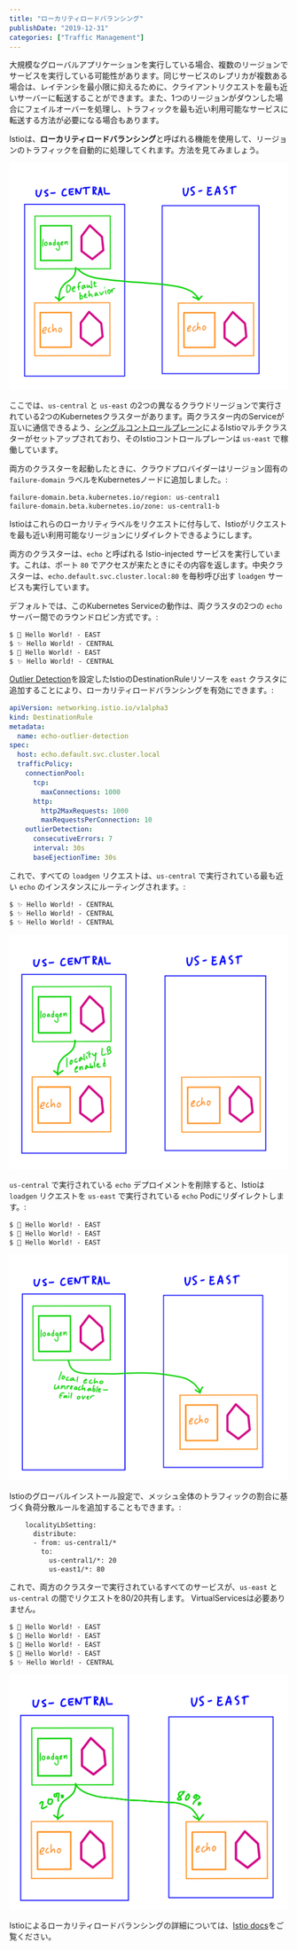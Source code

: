 ```yaml
---
title: "ローカリティロードバランシング"
publishDate: "2019-12-31"
categories: ["Traffic Management"]
---
```


大規模なグローバルアプリケーションを実行している場合、複数のリージョンでサービスを実行している可能性があります。同じサービスのレプリカが複数ある場合は、レイテンシを最小限に抑えるために、クライアントリクエストを最も近いサーバーに転送することができます。また、1つのリージョンがダウンした場合にフェイルオーバーを処理し、トラフィックを最も近い利用可能なサービスに転送する方法が必要になる場合もあります。

Istioは、**ローカリティロードバランシング**と呼ばれる機能を使用して、リージョンのトラフィックを自動的に処理してくれます。方法を見てみましょう。

![default](/images/loc-default.png)

ここでは、`us-central` と `us-east` の2つの異なるクラウドリージョンで実行されている2つのKubernetesクラスターがあります。両クラスター内のServiceが互いに通信できるよう、[シングルコントロールプレーン](https://github.com/GoogleCloudPlatform/istio-samples/tree/191859c03e73da7e98d451c967cefe24101d1933/multicluster-gke/single-control-plane#demo-multicluster-istio--single-control-plane)によるIstioマルチクラスターがセットアップされており、そのIstioコントロールプレーンは `us-east` で稼働しています。

両方のクラスターを起動したときに、クラウドプロバイダーはリージョン固有の `failure-domain` ラベルをKubernetesノードに追加しました。:

```
failure-domain.beta.kubernetes.io/region: us-central1
failure-domain.beta.kubernetes.io/zone: us-central1-b
```

Istioはこれらのローカリティラベルをリクエストに付与して、Istioがリクエストを最も近い利用可能なリージョンにリダイレクトできるようにします。

両方のクラスターは、`echo` と呼ばれる Istio-injected サービスを実行しています。これは、ポート `80` でアクセスが来たときにその内容を返します。中央クラスターは、`echo.default.svc.cluster.local:80` を毎秒呼び出す `loadgen` サービスも実行しています。

デフォルトでは、このKubernetes Serviceの動作は、両クラスタの2つの `echo` サーバー間でのラウンドロビン方式です。:

```
$ 🌊 Hello World! - EAST
$ ✨ Hello World! - CENTRAL
$ 🌊 Hello World! - EAST
$ ✨ Hello World! - CENTRAL
```

[Outlier Detection](https://istio.io/docs/reference/config/networking/destination-rule/#OutlierDetection)を設定したIstioのDestinationRuleリソースを `east` クラスタに追加することにより、ローカリティロードバランシングを有効にできます。:

```YAML
apiVersion: networking.istio.io/v1alpha3
kind: DestinationRule
metadata:
  name: echo-outlier-detection
spec:
  host: echo.default.svc.cluster.local
  trafficPolicy:
    connectionPool:
      tcp:
        maxConnections: 1000
      http:
        http2MaxRequests: 1000
        maxRequestsPerConnection: 10
    outlierDetection:
      consecutiveErrors: 7
      interval: 30s
      baseEjectionTime: 30s
```

これで、すべての `loadgen` リクエストは、`us-central` で実行されている最も近い `echo` のインスタンスにルーティングされます。:

```
$ ✨ Hello World! - CENTRAL
$ ✨ Hello World! - CENTRAL
$ ✨ Hello World! - CENTRAL
```

![locality](/images/loc-locality.png)

`us-central` で実行されている `echo` デプロイメントを削除すると、Istioは `loadgen` リクエストを `us-east` で実行されている `echo` Podにリダイレクトします。:

```
$ 🌊 Hello World! - EAST
$ 🌊 Hello World! - EAST
$ 🌊 Hello World! - EAST
```

![failover](/images/loc-failover.png)

Istioのグローバルインストール設定で、メッシュ全体のトラフィックの割合に基づく負荷分散ルールを追加することもできます。:

```
    localityLbSetting:
      distribute:
      - from: us-central1/*
        to:
          us-central1/*: 20
          us-east1/*: 80
```

これで、両方のクラスターで実行されているすべてのサービスが、`us-east` と `us-central` の間でリクエストを80/20共有します。 VirtualServicesは必要ありません。

```
$ 🌊 Hello World! - EAST
$ 🌊 Hello World! - EAST
$ 🌊 Hello World! - EAST
$ 🌊 Hello World! - EAST
$ ✨ Hello World! - CENTRAL
```

![split](/images/loc-splittraffic.png)


Istioによるローカリティロードバランシングの詳細については、[Istio docs](https://istio.io/docs/ops/configuration/traffic-management/locality-load-balancing/)をご覧ください。